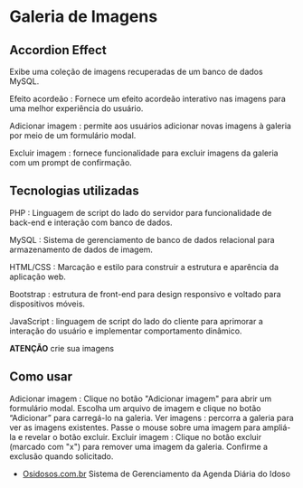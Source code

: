 # Galeria de Imagens

## Accordion Effect

Exibe uma coleção de imagens recuperadas de um banco de dados MySQL.

Efeito acordeão : Fornece um efeito acordeão interativo nas imagens para uma melhor experiência do usuário.

Adicionar imagem : permite aos usuários adicionar novas imagens à galeria por meio de um formulário modal.

Excluir imagem : fornece funcionalidade para excluir imagens da galeria com um prompt de confirmação.

## Tecnologias utilizadas

PHP : Linguagem de script do lado do servidor para funcionalidade de back-end e interação com banco de dados.

MySQL : Sistema de gerenciamento de banco de dados relacional para armazenamento de dados de imagem.

HTML/CSS : Marcação e estilo para construir a estrutura e aparência da aplicação web.

Bootstrap : estrutura de front-end para design responsivo e voltado para dispositivos móveis.

JavaScript : linguagem de script do lado do cliente para aprimorar a interação do usuário e implementar comportamento dinâmico.

**ATENÇÃO** crie sua imagens

## Como usar

Adicionar imagem : Clique no botão "Adicionar imagem" para abrir um formulário modal. Escolha um arquivo de imagem e clique no botão “Adicionar” para carregá-lo na galeria.
Ver imagens : percorra a galeria para ver as imagens existentes. Passe o mouse sobre uma imagem para ampliá-la e revelar o botão excluir.
Excluir imagem : Clique no botão excluir (marcado com "x") para remover uma imagem da galeria. Confirme a exclusão quando solicitado.

- [Osidosos.com.br](https://www.osidosos.com.br) Sistema de Gerenciamento da Agenda Diária do Idoso

